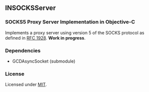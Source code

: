 ## INSOCKSServer
### SOCKS5 Proxy Server Implementation in Objective-C

Implements a proxy server using version 5 of the SOCKS protocol as defined in [RFC 1928](http://www.ietf.org/rfc/rfc1928.txt). **Work in progress**.

### Dependencies

* GCDAsyncSocket (submodule)

### License

Licensed under [MIT](http://opensource.org/licenses/MIT).
